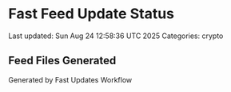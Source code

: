 # Fast Feed Update Status
Last updated: Sun Aug 24 12:58:36 UTC 2025
Categories: crypto

## Feed Files Generated

Generated by Fast Updates Workflow
